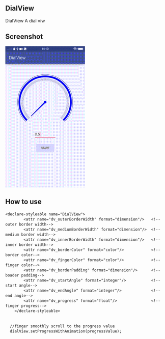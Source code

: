 ## DialView
DialView
A dial viw

## Screenshot
<img src="https://raw.githubusercontent.com/TwentySevenC/DialView/master/app/dialview.gif" width="250px">

## How to use
```
<declare-styleable name="DialView">
        <attr name="dv_outerBorderWidth" format="dimension"/>   <!--outer border width-->
        <attr name="dv_mediumBorderWidth" format="dimension"/>  <!--medium border width-->
        <attr name="dv_innerBorderWidth" format="dimension"/>   <!--inner border width-->
        <attr name="dv_borderColor" format="color"/>            <!--border color-->
        <attr name="dv_fingerColor" format="color"/>            <!--finger color-->
        <attr name="dv_borderPadding" format="dimension"/>      <!--boader padding-->
        <attr name="dv_startAngle" format="integer"/>           <!--start angle-->
        <attr name="dv_endAngle" format="integer"/>             <!--end angle-->
        <attr name="dv_progress" format="float"/>               <!--finger progress-->
    </declare-styleable>
    
    
  //finger smoothly scroll to the progress value  
  dialView.setProgressWithAnimation(progressValue);
```    
